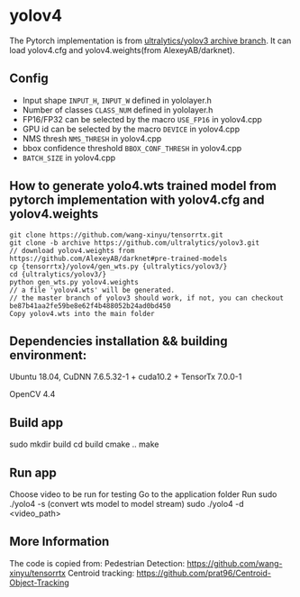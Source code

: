 # yolov4

The Pytorch implementation is from [ultralytics/yolov3 archive branch](https://github.com/ultralytics/yolov3/tree/archive). It can load yolov4.cfg and yolov4.weights(from AlexeyAB/darknet).

## Config

- Input shape `INPUT_H`, `INPUT_W` defined in yololayer.h
- Number of classes `CLASS_NUM` defined in yololayer.h
- FP16/FP32 can be selected by the macro `USE_FP16` in yolov4.cpp
- GPU id can be selected by the macro `DEVICE` in yolov4.cpp
- NMS thresh `NMS_THRESH` in yolov4.cpp
- bbox confidence threshold `BBOX_CONF_THRESH` in yolov4.cpp
- `BATCH_SIZE` in yolov4.cpp

## How to generate yolo4.wts trained model from pytorch implementation with yolov4.cfg and yolov4.weights

```
git clone https://github.com/wang-xinyu/tensorrtx.git
git clone -b archive https://github.com/ultralytics/yolov3.git
// download yolov4.weights from https://github.com/AlexeyAB/darknet#pre-trained-models
cp {tensorrtx}/yolov4/gen_wts.py {ultralytics/yolov3/}
cd {ultralytics/yolov3/}
python gen_wts.py yolov4.weights
// a file 'yolov4.wts' will be generated.
// the master branch of yolov3 should work, if not, you can checkout be87b41aa2fe59be8e62f4b488052b24ad0bd450
Copy yolov4.wts into the main folder
```
## Dependencies installation && building environment:
Ubuntu 18.04,  CuDNN 7.6.5.32-1 + cuda10.2 + TensorTx 7.0.0-1

OpenCV 4.4

## Build app 
sudo mkdir build 
cd build
cmake ..
make 

## Run app
Choose video to be run for testing
Go to the application folder
Run 
sudo ./yolo4 -s (convert wts model to model stream)
sudo ./yolo4 -d <video_path>

## More Information

The code is copied from:
Pedestrian Detection: https://github.com/wang-xinyu/tensorrtx
Centroid tracking:  https://github.com/prat96/Centroid-Object-Tracking
